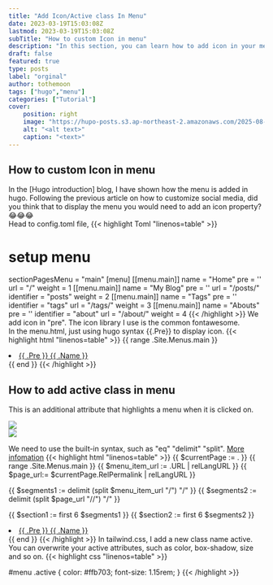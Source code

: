```yaml
---
title: "Add Icon/Active class In Menu"
date: 2023-03-19T15:03:08Z
lastmod: 2023-03-19T15:03:08Z
subTitle: "How to custom Icon in menu"
description: "In this section, you can learn how to add icon in your menu navigation and how to highlight menu when you click"
draft: false
featured: true
type: posts
label: "orginal"
author: tothemoon
tags: ["hugo","menu"]
categories: ["Tutorial"]
cover:
    position: right
    image: "https://hupo-posts.s3.ap-northeast-2.amazonaws.com/2025-08-28/hugo1.png"
    alt: "<alt text>"
    caption: "<text>"
---
```

## How to custom Icon in menu
In the [Hugo introduction] blog, I have shown how the menu is added in hugo. Following the previous article on how to customize social media, did you think that to display the menu you would need to add an icon property? 😂😂😂 <br>
Head to config.toml file,
{{< highlight Toml "linenos=table" >}}
# setup menu
sectionPagesMenu = "main"
[menu]
  [[menu.main]]
    name = "Home"
    pre = '<i class="fa-solid fa-house"></i>'
    url = "/"
    weight = 1
  [[menu.main]]
    name = "My Blog"
    pre = '<i class="fa-solid fa-paper-plane"></i>'
    url = "/posts/"
    identifier = "posts"
    weight = 2
  [[menu.main]]
    name = "Tags"
    pre = '<i class="fa-solid fa-tag"></i>'
    identifier = "tags"
    url = "/tags/"
    weight = 3
  [[menu.main]]
    name = "Abouts"
    pre = '<i class="fa-sharp fa-solid fa-medal"></i>'
    identifier = "about"
    url = "/about/"
    weight = 4
{{< /highlight >}}
We add icon in "pre". The icon library I use is the common fontawesome. <br>
In the menu.html, just using hugo syntax {{.Pre}} to display icon.
{{< highlight html "linenos=table" >}}
{{ range .Site.Menus.main }}
<a href="{{ .URL }}" title="{{ .Name }}">
  <li class="hover">
    {{ .Pre }}
    {{ .Name }}
  </li>
</a>
{{ end }}
{{< /highlight >}}

## How to add active class in menu
This is an additional attribute that highlights a menu when it is clicked on.
<div class="polaroid">
    <a
        data-fancybox="gallery"
        data-src="https://i.328888.xyz/2023/03/20/PALvN.png">
    <img src="https://i.328888.xyz/2023/03/20/PALvN.png"/>
    </a>
</div>
<div class="polaroid">
    <a
        data-fancybox="gallery"
        data-src="https://i.328888.xyz/2023/03/20/PAP4V.png">
    <img src="https://i.328888.xyz/2023/03/20/PAP4V.png"/>
    </a>
</div>

We need to use the built-in syntax, such as "eq" "delimit" "split". [More infomation](https://gohugo.io/functions)
{{< highlight html "linenos=table" >}}
{{ $currentPage := . }}
{{ range .Site.Menus.main }}
{{ $menu_item_url := .URL | relLangURL }}
{{ $page_url:= $currentPage.RelPermalink | relLangURL }}

{{ $segments1 :=   delimit (split $menu_item_url "/") "/" }}
{{ $segments2 :=   delimit (split $page_url "//") "/" }}

{{ $section1 := first 6 $segments1  }}
{{ $section2 := first 6 $segments2  }}

<!-- {{ printf "segments1 = %s "   $section1  }}
{{ printf "segments2 = %s " $section2 }} -->

<a href="{{ $menu_item_url }}" title="{{ .Name }}">
    <li class="hover  {{if eq  $section2 $section1  }}  active {{end}}">
      {{ .Pre }}
      {{ .Name }}
    </li>
</a>
{{ end }}
{{< /highlight >}}
In tailwind.css, I add a new class name active. You can overwrite your active attributes, such as color, box-shadow, size and so on.
{{< highlight css "linenos=table" >}}

#menu .active {
  color: #ffb703;
  font-size: 1.15rem;
}
{{< /highlight >}}
